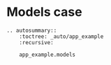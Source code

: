 # Models case
```{eval-rst}
.. autosummary::
    :toctree: _auto/app_example
    :recursive:

    app_example.models
```